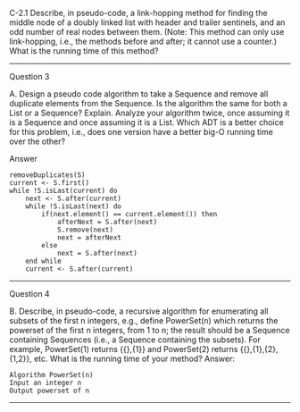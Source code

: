 C-2.1 Describe, in pseudo-code, a link-hopping method for finding the middle node of a doubly linked list with header and trailer sentinels, and an odd number of real nodes between them. (Note: This method can only use link-hopping, i.e., the methods before and after; it cannot use a counter.) What is the running time of this method?

---

Question 3

A. Design a pseudo code algorithm to take a Sequence and remove all duplicate elements from the Sequence. Is the algorithm the same for both a List or a Sequence? Explain. Analyze your algorithm twice, once assuming it is a Sequence and once assuming it is a List. Which ADT is a better choice for this problem, i.e., does one version have a better big-O running time over the other?

Answer

```
removeDuplicates(S)
current <- S.first()
while !S.isLast(current) do
    next <- S.after(current)
    while !S.isLast(next) do
        if(next.element() == current.element()) then
            afterNext = S.after(next)
            S.remove(next)
            next = afterNext
        else
            next = S.after(next)
    end while
    current <- S.after(current)

```

---

Question 4

B. Describe, in pseudo-code, a recursive algorithm for enumerating all subsets of the first n integers, e.g., define PowerSet(n) which returns the powerset of the first n integers, from 1 to n; the result should be a Sequence containing Sequences (i.e., a Sequence containing the subsets). For example, PowerSet(1) returns {{},{1}} and PowerSet(2) returns {{},{1},{2},{1,2}}, etc. What is the running time of your method?
Answer:

```
Algorithm PowerSet(n)
Input an integer n
Output powerset of n
```

---
